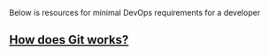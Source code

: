 Below is resources for minimal DevOps requirements for a developer
## [How does Git works?](https://blog.bytebytego.com/i/95179881/how-does-git-work)
